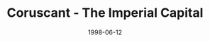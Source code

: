 ---
mission_id: ryan
slug: "coruscant-the-imperial-capital"
editorsChoice:
title: "Coruscant - The Imperial Capital"
authors: 
    - "Ryan Bickhart"
date: 1998-06-12
filename: "ryan.zip"
description: "Kyle Katarn has been tasked with retrieving the plans for the deployment of the Imperial Fleet from the military headquarters building on Coruscant. You will then need to take them to the Imperial Security Agency in order to decode the data before escaping the planet."
cover: 
levelReplaced:	SECBASE
difficulty: no
bm:	no
fme: no
wax: no
three_do: no
voc: no
gmd: no
vue: yes
lfd: no
base: "New level from scratch" 
editors: "WDFUSE 2.00"

---